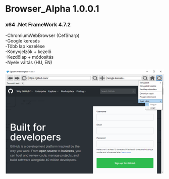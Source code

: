 # Browser_Alpha 1.0.0.1
### x64 .Net FrameWork 4.7.2
-ChromiumWebBrowser (CefSharp)  
-Google keresés  
-Több lap kezelése  
-Könyvjelzők + kezelő  
-Kezdőlap + módosítás  
-Nyelv váltás (HU, EN)  
  
![Screenshot](Browser_Alpha.png?raw=true "Browser_Alpha")